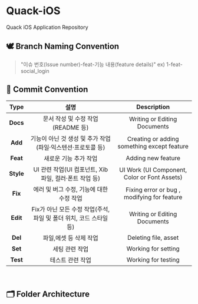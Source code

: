 # Quack-iOS
Quack iOS Application Repository

## 🕊️ Branch Naming Convention
> "이슈 번호(Issue number)-feat-기능 내용(feature details)" ex) 1-feat-social_login

## 📍 Commit Convention
|**Type**|설명| Description
|:--:|:--:|:--:|
|**Docs** |  문서 작성 및 수정 작업(README 등) | Writing or Editing Documents |
|**Add**  |  기능이 아닌 것 생성 및 추가 작업(파일·익스텐션·프로토콜 등) | Creating or adding something except feature |
|**Feat**  | 새로운 기능 추가 작업  | Adding new feature |
|**Style** |  UI 관련 작업(UI 컴포넌트, Xib 파일, 컬러·폰트 작업 등) | UI Work (UI Component, Color or Font Assets) |
|**Fix** |  에러 및 버그 수정, 기능에 대한 수정 작업  | Fixing error or bug , modifying for feature |
|**Edit** |  Fix가 아닌 모든 수정 작업(주석, 파일 및 폴더 위치, 코드 스타일 등)  | Writing or Editing Documents |
|**Del** | 파일,에셋 등 삭제 작업 | Deleting file, asset |
|**Set** | 세팅 관련 작업 | Working for setting |
|**Test**  |  테스트 관련 작업  | Working for testing |

<br />

## 🗂 Folder Architecture
